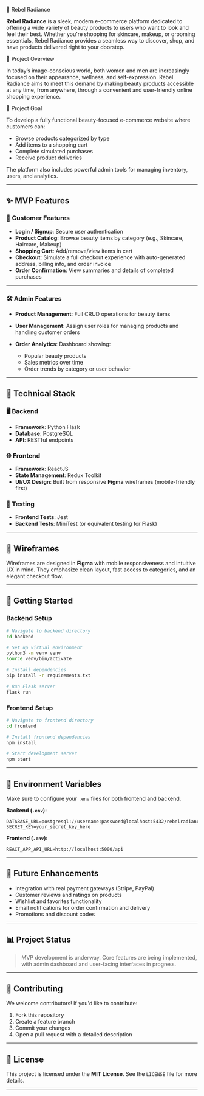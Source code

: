  💄 Rebel Radiance 

**Rebel Radiance** is a sleek, modern e-commerce platform dedicated to offering a wide variety of beauty products to users who want to look and feel their best. Whether you're shopping for skincare, makeup, or grooming essentials, Rebel Radiance provides a seamless way to discover, shop, and have products delivered right to your doorstep.

🧠 Project Overview

In today’s image-conscious world, both women and men are increasingly focused on their appearance, wellness, and self-expression. Rebel Radiance aims to meet this demand by making beauty products accessible at any time, from anywhere, through a convenient and user-friendly online shopping experience.

🧾 Project Goal

To develop a fully functional beauty-focused e-commerce website where customers can:

* Browse products categorized by type
* Add items to a shopping cart
* Complete simulated purchases
* Receive product deliveries

The platform also includes powerful admin tools for managing inventory, users, and analytics.

---

## ✨ MVP Features

### 🧍 Customer Features

* **Login / Signup**: Secure user authentication
* **Product Catalog**: Browse beauty items by category (e.g., Skincare, Haircare, Makeup)
* **Shopping Cart**: Add/remove/view items in cart
* **Checkout**: Simulate a full checkout experience with auto-generated address, billing info, and order invoice
* **Order Confirmation**: View summaries and details of completed purchases

---

### 🛠️ Admin Features

* **Product Management**: Full CRUD operations for beauty items
* **User Management**: Assign user roles for managing products and handling customer orders
* **Order Analytics**: Dashboard showing:

  * Popular beauty products
  * Sales metrics over time
  * Order trends by category or user behavior

---

## 🔧 Technical Stack

### 🖥 Backend

* **Framework**: Python Flask
* **Database**: PostgreSQL
* **API**: RESTful endpoints

### 🌐 Frontend

* **Framework**: ReactJS
* **State Management**: Redux Toolkit
* **UI/UX Design**: Built from responsive **Figma** wireframes (mobile-friendly first)

### 🧪 Testing

* **Frontend Tests**: Jest
* **Backend Tests**: MiniTest (or equivalent testing for Flask)

---

## 📱 Wireframes

Wireframes are designed in **Figma** with mobile responsiveness and intuitive UX in mind. They emphasize clean layout, fast access to categories, and an elegant checkout flow.

---

## 🚀 Getting Started

### Backend Setup

```bash
# Navigate to backend directory
cd backend

# Set up virtual environment
python3 -m venv venv
source venv/bin/activate

# Install dependencies
pip install -r requirements.txt

# Run Flask server
flask run
```

### Frontend Setup

```bash
# Navigate to frontend directory
cd frontend

# Install frontend dependencies
npm install

# Start development server
npm start
```

---

## 🔐 Environment Variables

Make sure to configure your `.env` files for both frontend and backend.

**Backend (`.env`):**

```env
DATABASE_URL=postgresql://username:password@localhost:5432/rebelradiance
SECRET_KEY=your_secret_key_here
```

**Frontend (`.env`):**

```env
REACT_APP_API_URL=http://localhost:5000/api
```

---

## 🔮 Future Enhancements

* Integration with real payment gateways (Stripe, PayPal)
* Customer reviews and ratings on products
* Wishlist and favorites functionality
* Email notifications for order confirmation and delivery
* Promotions and discount codes

---

## 📊 Project Status

> MVP development is underway. Core features are being implemented, with admin dashboard and user-facing interfaces in progress.

---

## 🤝 Contributing

We welcome contributors! If you'd like to contribute:

1. Fork this repository
2. Create a feature branch
3. Commit your changes
4. Open a pull request with a detailed description

---

## 📝 License

This project is licensed under the **MIT License**. See the `LICENSE` file for more details.

---

